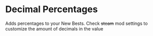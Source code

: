 # Decimal Percentages

Adds percentages to your New Bests.
Check ~~steam~~ mod settings to customize the amount of decimals in the value
